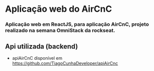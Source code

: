 # Aplicação web do AirCnC

### Aplicação web em ReactJS, para aplicação AirCnC, projeto realizado na semana OmniStack da rockseat.

## Api utilizada (backend)
- apiAirCnC disponível em https://github.com/TiagoCunhaDeveloper/apiAirCnc
